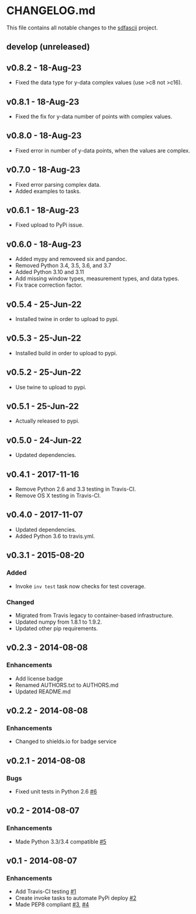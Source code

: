 # CHANGELOG.md
This file contains all notable changes to the [sdfascii][] project.

## develop (unreleased)

## v0.8.2 - 18-Aug-23
- Fixed the data type for y-data complex values (use >c8 not >c16).

## v0.8.1 - 18-Aug-23
- Fixed the fix for y-data number of points with complex values.

## v0.8.0 - 18-Aug-23
- Fixed error in number of y-data points, when the values are complex.

## v0.7.0 - 18-Aug-23
- Fixed error parsing complex data.
- Added examples to tasks.

## v0.6.1 - 18-Aug-23
- Fixed upload to PyPi issue.

## v0.6.0 - 18-Aug-23
- Added mypy and removeed six and pandoc.
- Removed Python 3.4, 3.5, 3.6, and 3.7
- Added Python 3.10 and 3.11
- Add missing window types, measurement types, and data types.
- Fix trace correction factor.

## v0.5.4 - 25-Jun-22
- Installed twine in order to upload to pypi.

## v0.5.3 - 25-Jun-22
- Installed build in order to upload to pypi.

## v0.5.2 - 25-Jun-22
- Use twine to upload to pypi.

## v0.5.1 - 25-Jun-22
- Actually released to pypi.

## v0.5.0 - 24-Jun-22
- Updated dependencies.

## v0.4.1 - 2017-11-16
- Remove Python 2.6 and 3.3 testing in Travis-CI.
- Remove OS X testing in Travis-CI.

## v0.4.0 - 2017-11-07
- Updated dependencies.
- Added Python 3.6 to travis.yml.

## v0.3.1 - 2015-08-20

### Added
- Invoke `inv test` task now checks for test coverage.

### Changed
- Migrated from Travis legacy to container-based infrastructure.
- Updated numpy from 1.8.1 to 1.9.2.
- Updated other pip requirements.

## v0.2.3 - 2014-08-08

### Enhancements
- Add license badge
- Renamed AUTHORS.txt to AUTHORS.md
- Updated README.md

## v0.2.2 - 2014-08-08

### Enhancements
- Changed to shields.io for badge service


## v0.2.1 - 2014-08-08

### Bugs
- Fixed unit tests in Python 2.6 [#6][]


## v0.2 - 2014-08-07

### Enhancements
- Made Python 3.3/3.4 compatible [#5][]


## v0.1 - 2014-08-07

### Enhancements
- Add Travis-CI testing [#1][]
- Create invoke tasks to automate PyPi deploy [#2][]
- Made PEP8 compliant [#3][], [#4][]

[#1]: https://github.com/questrail/sdfascii/issues/1
[#2]: https://github.com/questrail/sdfascii/issues/2
[#3]: https://github.com/questrail/sdfascii/issues/3
[#4]: https://github.com/questrail/sdfascii/issues/4
[#5]: https://github.com/questrail/sdfascii/issues/5
[#6]: https://github.com/questrail/sdfascii/issues/6
[sdfascii]: https://github.com/questrail/sdfascii
